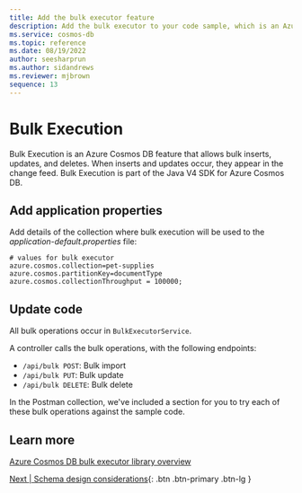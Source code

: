 ```yaml
---
title: Add the bulk executor feature
description: Add the bulk executor to your code sample, which is an Azure Cosmos DB feature that allows bulk inserts, updates, and deletes.
ms.service: cosmos-db
ms.topic: reference
ms.date: 08/19/2022
author: seesharprun
ms.author: sidandrews
ms.reviewer: mjbrown
sequence: 13
---
```


# Bulk Execution

 Bulk Execution is an Azure Cosmos DB feature that allows bulk inserts, updates, and deletes. When inserts and updates occur, they appear in the change feed. Bulk Execution is part of the Java V4 SDK for Azure Cosmos DB.


## Add application properties

Add details of the collection where bulk execution will be used to the *application-default.properties* file:

```properties
# values for bulk executor
azure.cosmos.collection=pet-supplies
azure.cosmos.partitionKey=documentType
azure.cosmos.collectionThroughput = 100000;
```

## Update code

All bulk operations occur in `BulkExecutorService`.

A controller calls the bulk operations, with the following endpoints:

- `/api/bulk POST`: Bulk import
- `/api/bulk PUT`: Bulk update
- `/api/bulk DELETE`: Bulk delete

In the Postman collection, we've included a section for you to try each of these bulk operations against the sample code.

## Learn more

[Azure Cosmos DB bulk executor library overview](https://docs.microsoft.com/azure/cosmos-db/bulk-executor-overview)

[Next &#124; Schema design considerations](schema-considerations.md){: .btn .btn-primary .btn-lg }
